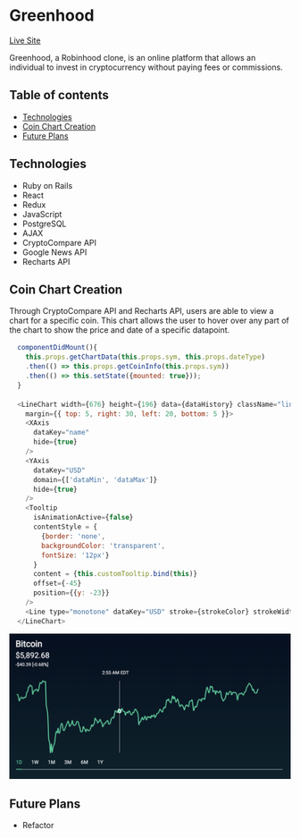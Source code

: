 # Greenhood

[Live Site](https://green-hood.herokuapp.com)

Greenhood, a Robinhood clone, is an online platform that allows an individual to invest in cryptocurrency without paying fees or commissions.

## Table of contents
* [Technologies](#technologies)
* [Coin Chart Creation](#coin-chart-creation)
* [Future Plans](#future-plans)

## Technologies

* Ruby on Rails
* React
* Redux
* JavaScript
* PostgreSQL
* AJAX
* CryptoCompare API
* Google News API
* Recharts API

## Coin Chart Creation

Through CryptoCompare API and Recharts API, users are able to view a chart for a specific coin. This chart allows the user to hover over any part of the chart to show the price and date of a specific datapoint.

```javascript
  componentDidMount(){
    this.props.getChartData(this.props.sym, this.props.dateType)
    .then(() => this.props.getCoinInfo(this.props.sym))
    .then(() => this.setState({mounted: true}));
  }
  
  <LineChart width={676} height={196} data={dataHistory} className="line-chart-main"
    margin={{ top: 5, right: 30, left: 20, bottom: 5 }}>
    <XAxis 
      dataKey="name" 
      hide={true}
    />
    <YAxis 
      dataKey="USD" 
      domain={['dataMin', 'dataMax']} 
      hide={true}
    />
    <Tooltip 
      isAnimationActive={false}
      contentStyle = {
        {border: 'none', 
        backgroundColor: 'transparent', 
        fontSize: '12px'}
      }
      content = {this.customTooltip.bind(this)}
      offset={-45}
      position={{y: -23}}
    />
    <Line type="monotone" dataKey="USD" stroke={strokeColor} strokeWidth="2.5" dot={false} />
  </LineChart>
```

![Display](/app/assets/images/coin_chart.png)

## Future Plans

* Refactor